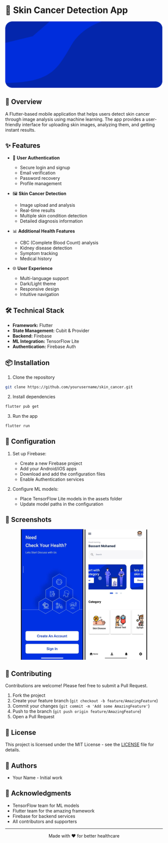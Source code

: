 # 🏥 Skin Cancer Detection App

<div align="center">
  <img src="assets/Banner.png" alt="App Banner" width="600"/>
</div>

## 📱 Overview

A Flutter-based mobile application that helps users detect skin cancer through image analysis using machine learning. The app provides a user-friendly interface for uploading skin images, analyzing them, and getting instant results.

## ✨ Features

- 🔐 **User Authentication**
  - Secure login and signup
  - Email verification
  - Password recovery
  - Profile management

- 🖼️ **Skin Cancer Detection**
  - Image upload and analysis
  - Real-time results
  - Multiple skin condition detection
  - Detailed diagnosis information

- 📊 **Additional Health Features**
  - CBC (Complete Blood Count) analysis
  - Kidney disease detection
  - Symptom tracking
  - Medical history

- 🌐 **User Experience**
  - Multi-language support
  - Dark/Light theme
  - Responsive design
  - Intuitive navigation

## 🛠️ Technical Stack

- **Framework:** Flutter
- **State Management:** Cubit & Provider
- **Backend:** Firebase
- **ML Integration:** TensorFlow Lite
- **Authentication:** Firebase Auth

## 📦 Installation

1. Clone the repository
```bash
git clone https://github.com/yourusername/skin_cancer.git
```

2. Install dependencies
```bash
flutter pub get
```

3. Run the app
```bash
flutter run
```

## 🔧 Configuration

1. Set up Firebase:
   - Create a new Firebase project
   - Add your Android/iOS apps
   - Download and add the configuration files
   - Enable Authentication services

2. Configure ML models:
   - Place TensorFlow Lite models in the assets folder
   - Update model paths in the configuration

## 📱 Screenshots

<div align="center">
  <img src="assets/images/5eb84818-1c6c-419a-a1bc-8960865c0a04.jpg" alt="Screenshot 1" width="200"/>
  <img src="assets/images/5b1b62eb-0947-485e-8ed7-5542a17fd083.jpg" alt="Screenshot 2" width="200"/>
</div>

## 🤝 Contributing

Contributions are welcome! Please feel free to submit a Pull Request.

1. Fork the project
2. Create your feature branch (`git checkout -b feature/AmazingFeature`)
3. Commit your changes (`git commit -m 'Add some AmazingFeature'`)
4. Push to the branch (`git push origin feature/AmazingFeature`)
5. Open a Pull Request

## 📄 License

This project is licensed under the MIT License - see the [LICENSE](LICENSE) file for details.

## 👥 Authors

- Your Name - Initial work

## 🙏 Acknowledgments

- TensorFlow team for ML models
- Flutter team for the amazing framework
- Firebase for backend services
- All contributors and supporters

---

<div align="center">
  <p>Made with ❤️ for better healthcare</p>
</div>
